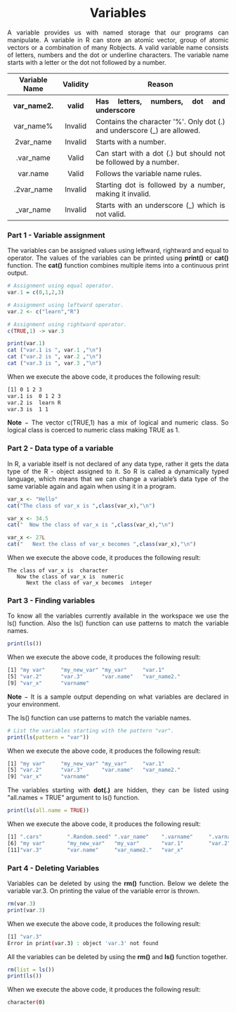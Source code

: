 <div align='justify'>

# <div align='center'>Variables</div>

A variable provides us with named storage that our programs can manipulate. A variable in R can store an atomic vector, group of atomic vectors or a combination of many Robjects. A valid variable name consists of letters, numbers and the dot or underline characters. The variable name starts with a letter or the dot not followed by a number.

<table>
    <tr align='center'>
        <th>Variable Name</th>
        <th>Validity</th>
        <th>Reason</th>
    </tr>
    <tr>
        <th align='center'>var_name2.	</th>
        <th align='center'>valid</th>
        <th align='justify'>Has letters, numbers, dot and underscore</th>
    </tr>
    <tr>
        <td align="center">var_name%</td>
        <td align="center">Invalid</td>
        <td align="justify">Contains the character '%'. Only dot (.) and underscore (_) are allowed.</td>
    </tr>
    <tr>
        <td align="center">2var_name</td>
        <td align="center">Invalid</td>
        <td align="justify">Starts with a number.</td>
    </tr>
    <tr>
        <td align="center">.var_name</td>
        <td align="center">Valid</td>
        <td align="justify">Can start with a dot (.) but should not be followed by a number.</td>
    </tr>
    <tr>
        <td align="center">var.name</td>
        <td align="center">Valid</td>
        <td align="justify">Follows the variable name rules.</td>
    </tr>
    <tr>
        <td align="center">.2var_name</td>
        <td align="center">Invalid</td>
        <td align="justify">Starting dot is followed by a number, making it invalid.</td>
    </tr>
    <tr>
        <td align="center">_var_name</td>
        <td align="center">Invalid</td>
        <td align="justify">Starts with an underscore (_) which is not valid.</td>
    </tr>
</table>

### Part 1 - Variable assignment

The variables can be assigned values using leftward, rightward and equal to operator. The values of the variables can be printed using __print()__ or __cat()__ function. The __cat()__ function combines multiple items into a continuous print output.

```R
# Assignment using equal operator.
var.1 = c(0,1,2,3)           

# Assignment using leftward operator.
var.2 <- c("learn","R")   

# Assignment using rightward operator.   
c(TRUE,1) -> var.3           

print(var.1)
cat ("var.1 is ", var.1 ,"\n")
cat ("var.2 is ", var.2 ,"\n")
cat ("var.3 is ", var.3 ,"\n")
```

When we execute the above code, it produces the following result:

```bash
[1] 0 1 2 3
var.1 is  0 1 2 3 
var.2 is  learn R 
var.3 is  1 1 
```

__Note__ − The vector c(TRUE,1) has a mix of logical and numeric class. So logical class is coerced to numeric class making TRUE as 1.

### Part 2 - Data type of a variable

In R, a variable itself is not declared of any data type, rather it gets the data type of the R - object assigned to it. So R is called a dynamically typed language, which means that we can change a variable’s data type of the same variable again and again when using it in a program.

```R
var_x <- "Hello"
cat("The class of var_x is ",class(var_x),"\n")

var_x <- 34.5
cat("  Now the class of var_x is ",class(var_x),"\n")

var_x <- 27L
cat("   Next the class of var_x becomes ",class(var_x),"\n")
```

When we execute the above code, it produces the following result:

```
The class of var_x is  character 
   Now the class of var_x is  numeric 
      Next the class of var_x becomes  integer
```

### Part 3 - Finding variables

To know all the variables currently available in the workspace we use the ls() function. Also the ls() function can use patterns to match the variable names.

```R
print(ls())
```

When we execute the above code, it produces the following result:

```bash
[1] "my var"     "my_new_var" "my_var"     "var.1"      
[5] "var.2"      "var.3"      "var.name"   "var_name2."
[9] "var_x"      "varname"
```

__Note__ − It is a sample output depending on what variables are declared in your environment.

The ls() function can use patterns to match the variable names.

```r
# List the variables starting with the pattern "var".
print(ls(pattern = "var"))
```

When we execute the above code, it produces the following result:

```bash
[1] "my var"     "my_new_var" "my_var"     "var.1"      
[5] "var.2"      "var.3"      "var.name"   "var_name2."
[9] "var_x"      "varname"  
```

The variables starting with __dot(.)__ are hidden, they can be listed using "all.names = TRUE" argument to ls() function.

```R
print(ls(all.name = TRUE))
```

When we execute the above code, it produces the following result:

```bash
[1] ".cars"        ".Random.seed" ".var_name"    ".varname"     ".varname2"   
[6] "my var"       "my_new_var"   "my_var"       "var.1"        "var.2"        
[11]"var.3"        "var.name"     "var_name2."   "var_x"
```

### Part 4 - Deleting Variables

Variables can be deleted by using the __rm()__ function. Below we delete the variable var.3. On printing the value of the variable error is thrown.

```r
rm(var.3)
print(var.3)
```

When we execute the above code, it produces the following result:

```bash
[1] "var.3"
Error in print(var.3) : object 'var.3' not found
```

All the variables can be deleted by using the __rm()__ and __ls()__ function together.

```r
rm(list = ls())
print(ls())
```

When we execute the above code, it produces the following result:

```bash
character(0)
```

</div>